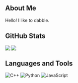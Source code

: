 About Me
--
Hello! I like to dabble.

GitHub Stats
--
<img align="left" src="https://github-readme-stats.vercel.app/api/?username=EricLin-jpg&show_icons=true&include_all_commits=true&theme=gotham&include_private_commits=false" />
<img align="center" src="https://github-readme-stats.vercel.app/api/top-langs/?username=EricLin-jpg&theme=gotham&layout=compact" />
<br/>

Languages and Tools
--
![C++](https://img.shields.io/badge/c++-%2300599C.svg?style=for-the-badge&logo=c%2B%2B&logoColor=white) 
![Python](https://img.shields.io/badge/python-3670A0?style=for-the-badge&logo=python&logoColor=ffdd54) 
![JavaScript](https://img.shields.io/badge/javascript-%23323330.svg?style=for-the-badge&logo=javascript&logoColor=%23F7DF1E)
